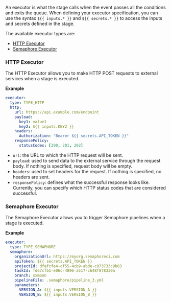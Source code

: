 An executor is what the stage calls when the event passes all the conditions and exits the queue. When defining your executor specification, you can use the syntax `${{ inputs.* }}` and `${{ secrets.* }}` to access the inputs and secrets defined in the stage.

The available executor types are:
- [HTTP Executor](#http-executor)
- [Semaphore Executor](#semaphore-executor)

### HTTP Executor

The HTTP Executor allows you to make HTTP POST requests to external services when a stage is executed.

<b>Example</b>

```yaml
executor:
  type: TYPE_HTTP
  http:
    url: https://api.example.com/endpoint
    payload:
      key1: value1
      key2: ${{ inputs.KEY2 }}
    headers:
      Authorization: "Bearer ${{ secrets.API_TOKEN }}"
    responsePolicy:
      statusCodes: [200, 201, 202]
```

- `url`: the URL to which the HTTP request will be sent.
- `payload`: used to send data to the external service through the request body. If nothing is specified, request body will be empty.
- `headers`: used to set headers for the request. If nothing is specified, no headers are sent.
- `responsePolicy`: defines what the successful response looks like. Currently, you can specify which HTTP status codes that are considered successful.

### Semaphore Executor

The Semaphore Executor allows you to trigger Semaphore pipelines when a stage is executed.

<b>Example</b>

```yaml
executor:
  type: TYPE_SEMAPHORE
  semaphore:
    organizationUrl: https://myorg.semaphoreci.com
    apiToken: ${{ secrets.API_TOKEN }}
    projectId: dfafcfe4-cf55-4cb9-abde-c073733c9b83
    taskId: fd67cfb1-e06c-4896-a517-c648f878330a
    branch: sxmoon
    pipelineFile: .semaphore/pipeline_3.yml
    parameters:
      VERSION_A: ${{ inputs.VERSION_A }}
      VERSION_B: ${{ inputs.VERSION_B }}
```